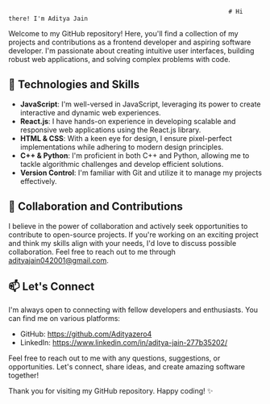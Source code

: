                                                                  # Hi there! I'm Aditya Jain

Welcome to my GitHub repository! Here, you'll find a collection of my projects and contributions as a frontend developer and aspiring software developer. I'm passionate about creating intuitive user interfaces, building robust web applications, and solving complex problems with code.

## 🧰 Technologies and Skills

- **JavaScript**: I'm well-versed in JavaScript, leveraging its power to create interactive and dynamic web experiences.
- **React.js**: I have hands-on experience in developing scalable and responsive web applications using the React.js library.
- **HTML & CSS**: With a keen eye for design, I ensure pixel-perfect implementations while adhering to modern design principles.
- **C++ & Python**: I'm proficient in both C++ and Python, allowing me to tackle algorithmic challenges and develop efficient solutions.
- **Version Control**: I'm familiar with Git and utilize it to manage my projects effectively.

## 🤝 Collaboration and Contributions

I believe in the power of collaboration and actively seek opportunities to contribute to open-source projects. If you're working on an exciting project and think my skills align with your needs, I'd love to discuss possible collaboration. Feel free to reach out to me through adityajain042001@gmail.com.

## 📫 Let's Connect

I'm always open to connecting with fellow developers and enthusiasts. You can find me on various platforms:

- GitHub: https://github.com/Adityazero4
- LinkedIn: https://www.linkedin.com/in/aditya-jain-277b35202/

Feel free to reach out to me with any questions, suggestions, or opportunities. Let's connect, share ideas, and create amazing software together!

Thank you for visiting my GitHub repository. Happy coding! ✨
